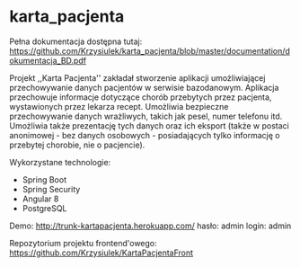 # karta_pacjenta


Pełna dokumentacja dostępna tutaj:
https://github.com/Krzysiulek/karta_pacjenta/blob/master/documentation/dokumentacja_BD.pdf


Projekt ,,Karta Pacjenta'' zakładał stworzenie aplikacji umożliwiającej przechowywanie danych pacjentów w serwisie bazodanowym. Aplikacja przechowuje informacje dotyczące chorób przebytych przez pacjenta, wystawionych przez lekarza recept. Umożliwia bezpieczne przechowywanie danych wrażliwych, takich jak pesel, numer telefonu itd. Umożliwia także prezentację tych danych oraz ich eksport (także w postaci anonimowej - bez danych osobowych - posiadających tylko informację o przebytej chorobie, nie o pacjencie).

Wykorzystane technologie:
- Spring Boot
- Spring Security
- Angular 8
- PostgreSQL

Demo:
http://trunk-kartapacjenta.herokuapp.com/
hasło: admin
login: admin

Repozytorium projektu frontend'owego:
https://github.com/Krzysiulek/KartaPacjentaFront

